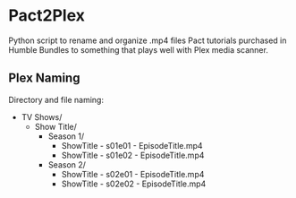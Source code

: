 # Pact2Plex  
Python script to rename and organize .mp4 files Pact tutorials purchased in Humble Bundles to something that plays well with Plex media scanner.  

## Plex Naming  
Directory and file naming:  
* TV Shows/  
  * Show Title/  
    * Season 1/  
      * ShowTitle - s01e01 - EpisodeTitle.mp4  
      * ShowTitle - s01e02 - EpisodeTitle.mp4  
    * Season 2/  
      * ShowTitle - s02e01 - EpisodeTitle.mp4  
      * ShowTitle - s02e02 - EpisodeTitle.mp4  